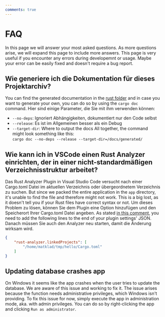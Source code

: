 ```yaml
---
comments: true
---
```


# FAQ
In this page we will answer your most asked questions. As more questions arise, we will expand this page to include more answers. This page is very useful if you encounter any errors during developemnt or usage. Maybe your error can be easily fixed and doesn't require a bug report.

## Wie generiere ich die Dokumentation für dieses Projektarchiv?
You can find the generated documentation in the [rust folder](/rust/) and in case you want to generate your own, you can do so by using the `cargo doc` command. Hier sind einige Parameter, die Sie mit ihm verwenden können:
- `--no-deps`: Ignoriert Abhängigkeiten, dokumentiert nur den Code selbst
- `--release`: Es ist im Allgemeinen besser als ein Debug
- `--target-dir`: Where to output the docs All together, the command might look something like this: \
  `cargo doc --no-deps --release --target-dir=/docs/generated/`

## Wie kann ich in VSCode einen Rust Analyzer einrichten, der in einer nicht-standardmäßigen Verzeichnisstruktur arbeitet?
Das Rust Analyzer Plugin in Visual Studio Code versucht nach einer Cargo.toml Datei im aktuellen Verzeichnis oder übergeordnetem Verzeichnis zu suchen. But since we packed the entire application in the `app` directory, it's unable to find the file and therefore might not work. This is a big lost, as it doesn't tell you if your Rust files have correct syntax or not. Um dieses Problem zu lösen, können Sie dem Plugin eine Option hinzufügen und den Speicherort Ihrer Cargo.toml Datei angeben. As stated [in this comment](https://github.com/rust-lang/rust-analyzer/issues/2649#issuecomment-691582605), you need to add the following lines to the end of your plugin settings' JSON. Danach müssen Sie auch den Analyzer neu starten, damit die Änderung wirksam wird.

```json
{
    "rust-analyzer.linkedProjects": [
        "/home/matklad/tmp/hello/Cargo.toml"
    ]
}
```

## Updating database crashes app
On Windows it seems like the app crashes when the user tries to update the database. We are aware of this issue and working to fix it. The issue arises because the function needs administrative privileges, which Windows isn't providing. To fix this issue for now, simply execute the app in administration mode, aka. with admin privileges. You can do so by right-clicking the app and clicking `Run as administrator`.
